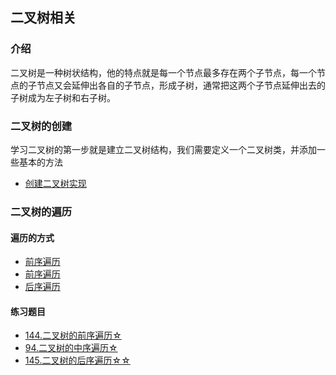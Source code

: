 ## 二叉树相关

### 介绍

二叉树是一种树状结构，他的特点就是每一个节点最多存在两个子节点，每一个节点的子节点又会延伸出各自的子节点，形成子树，通常把这两个子节点延伸出去的子树成为左子树和右子树。

### 二叉树的创建

学习二叉树的第一步就是建立二叉树结构，我们需要定义一个二叉树类，并添加一些基本的方法

- [创建二叉树实现](./创建二叉树.md)

### 二叉树的遍历

#### 遍历的方式
- [前序遍历](./前序遍历.md)
- [前序遍历](./中序遍历.md)
- [后序遍历](./后序遍历.md)

#### 练习题目
- [144.二叉树的前序遍历☆](https://leetcode-cn.com/problems/binary-tree-preorder-traversal/)
- [94.二叉树的中序遍历☆](https://leetcode-cn.com/problems/binary-tree-inorder-traversal/)
- [145.二叉树的后序遍历☆☆](https://leetcode-cn.com/problems/binary-tree-postorder-traversal/)
